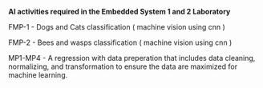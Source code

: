 **AI activities required in the Embedded System 1 and 2 Laboratory**

FMP-1 - Dogs and Cats classification ( machine vision using cnn )

FMP-2 - Bees and wasps classification ( machine vision using cnn )

MP1-MP4 - A regression with data preperation that includes data cleaning, normalizing, and transformation to ensure the data are maximized for machine learning. 
